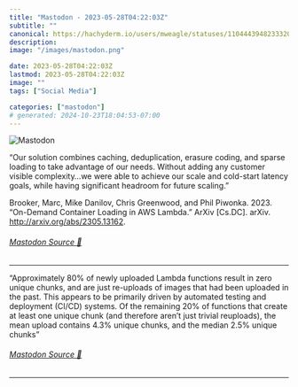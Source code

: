 ```yaml
---
title: "Mastodon - 2023-05-28T04:22:03Z"
subtitle: ""
canonical: https://hachyderm.io/users/mweagle/statuses/110444394823332000
description:
image: "/images/mastodon.png"

date: 2023-05-28T04:22:03Z
lastmod: 2023-05-28T04:22:03Z
image: ""
tags: ["Social Media"]

categories: ["mastodon"]
# generated: 2024-10-23T18:04:53-07:00
---
```

![Mastodon](/images/mastodon.png)

<p>“Our solution combines caching, deduplication, erasure coding, and sparse loading to take advantage of our needs. Without adding any customer visible complexity…we were able to achieve our scale and cold-start latency goals, while having significant headroom for future scaling.”</p><p>Brooker, Marc, Mike Danilov, Chris Greenwood, and Phil Piwonka. 2023. “On-Demand Container Loading in AWS Lambda.” ArXiv [Cs.DC]. arXiv. <a href="http://arxiv.org/abs/2305.13162" target="_blank" rel="nofollow noopener noreferrer" translate="no"><span class="invisible">http://</span><span class="">arxiv.org/abs/2305.13162</span><span class="invisible"></span></a>.</p>


###### [Mastodon Source 🐘](https://hachyderm.io/@mweagle/110444394823332000)

___

<p>“Approximately 80% of newly uploaded Lambda functions result in zero unique chunks, and are just re-uploads of images that had been uploaded in the past. This appears to be primarily driven by automated testing and deployment (CI/CD) systems. Of the remaining 20% of functions that create at least one unique chunk (and therefore aren’t just trivial reuploads), the mean upload contains 4.3% unique chunks, and the median 2.5% unique chunks”</p>


###### [Mastodon Source 🐘](https://hachyderm.io/@mweagle/110444409849007020)

___
